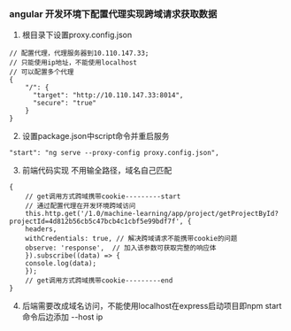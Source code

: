 ### angular 开发环境下配置代理实现跨域请求获取数据

1. 根目录下设置proxy.config.json

```
// 配置代理，代理服务器到10.110.147.33;
// 只能使用ip地址，不能使用localhost
// 可以配置多个代理
{
    "/": {
      "target": "http://10.110.147.33:8014",
      "secure": "true"
    }
}
```

2. 设置package.json中script命令并重启服务

```
"start": "ng serve --proxy-config proxy.config.json",
```

3. 前端代码实现 不用输全路径，域名自己匹配

```
{
    // get调用方式跨域携带cookie---------start
    // 通过配置代理在开发环境跨域访问
    this.http.get('/1.0/machine-learning/app/project/getProjectById?projectId=4d812b56cb5c47bcb4c1cbf5e99bdf7f', {
    headers,
    withCredentials: true, // 解决跨域请求不能携带cookie的问题
    observe: 'response',  // 加入该参数可获取完整的响应体
    }).subscribe((data) => {
    console.log(data);
    });
    // get调用方式跨域携带cookie---------end
}
```

4. 后端需要改成域名访问，不能使用localhost在express启动项目即npm start 命令后边添加 --host ip